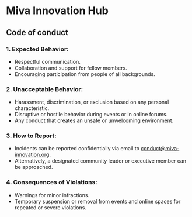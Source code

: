 # Miva Innovation Hub 
## Code of conduct

### 1. Expected Behavior:
* Respectful communication.
* Collaboration and support for fellow members.
* Encouraging participation from people of all backgrounds.

### 2. Unacceptable Behavior:
* Harassment, discrimination, or exclusion based on any personal characteristic.
* Disruptive or hostile behavior during events or in online forums.
* Any conduct that creates an unsafe or unwelcoming environment.

### 3. How to Report:
* Incidents can be reported confidentially via email to conduct@miva-innovation.org.
* Alternatively, a designated community leader or executive member can be approached.

### 4. Consequences of Violations:
* Warnings for minor infractions.
* Temporary suspension or removal from events and online spaces for repeated or severe violations.
